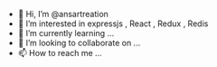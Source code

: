 - 👋 Hi, I’m @ansartreation
- 👀 I’m interested in expressjs , React , Redux , Redis
- 🌱 I’m currently learning ...
- 💞️ I’m looking to collaborate on ...
- 📫 How to reach me ...

<!---
ansartreation/ansartreation is a ✨ special ✨ repository because its `README.md` (this file) appears on your GitHub profile.
You can click the Preview link to take a look at your changes.
--->
